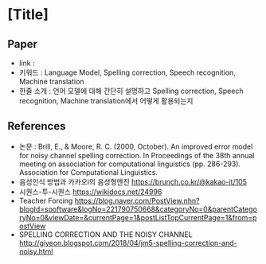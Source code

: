 # [Title]

## Paper

- link : 
- 키워드 : Language Model, Spelling correction, Speech recognition, Machine translation
- 한줄 소개 : 언어 모델에 대해 간단히 설명하고 Spelling correction, Speech recognition, Machine translation에서 어떻게 활용되는지

## References

- 논문 :  Brill, E., & Moore, R. C. (2000, October). An improved error model for noisy channel spelling correction. In Proceedings of the 38th annual meeting on association for computational linguistics (pp. 286-293). Association for Computational Linguistics.
- 음성인식 방법과 카카오i의 음성형엔진
https://brunch.co.kr/@kakao-it/105
- 시퀀스-투-시퀀스
https://wikidocs.net/24996
- Teacher Forcing
https://blog.naver.com/PostView.nhn?blogId=sooftware&logNo=221790750668&categoryNo=0&parentCategoryNo=0&viewDate=&currentPage=1&postListTopCurrentPage=1&from=postView
- SPELLING CORRECTION AND THE NOISY CHANNEL
http://giyeon.blogspot.com/2018/04/jm5-spelling-correction-and-noisy.html